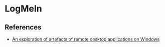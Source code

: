 # LogMeIn

## References

* [An exploration of artefacts of remote desktop applications on
Windows ](https://ro.ecu.edu.au/cgi/viewcontent.cgi?article=1166&context=adf)